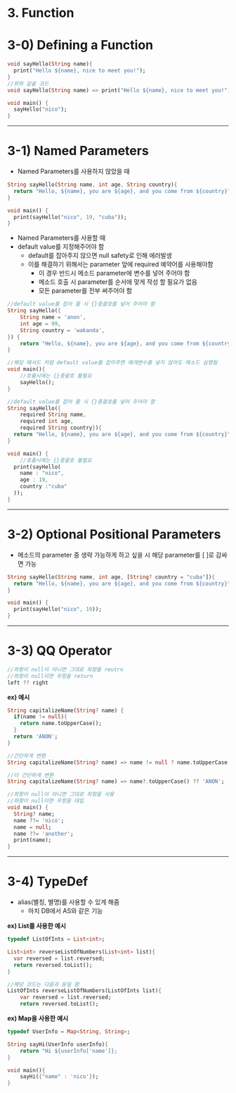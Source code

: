 # 3. Function

# 3-0) Defining a Function

```dart
void sayHello(String name){
  print("Hello ${name}, nice to meet you!");
}
//위와 같읕 코드
void sayHello(String name) => print("Hello ${name}, nice to meet you!");

void main() {
  sayHello("nico");
}
```

---

# 3-1) Named Parameters

- Named Parameters를 사용하지 않았을 때

```dart
String sayHello(String name, int age, String country){
  return "Hello, ${name}, you are ${age}, and you come from ${country}";
}

void main() {
  print(sayHello("nico", 19, "cuba"));
}
```

- Named Parameters를 사용할 때
- default value를 지정해주어야 함
    - default를 잡아주지 않으면 null safety로 인해 에러발생
    - 이를 해결하기 위해서는 parameter 앞에 required 예약어를 사용해야함
        - 이 경우 반드시 메소드 parameter에 변수를 넣어 주어야 함
        - 메소드 호출 시 parameter를 순서에 맞게 작성 할 필요가 없음
        - 모든 parameter를 전부 써주어야 함

```dart
//default value를 잡아 줄 시 {}중괄호를 넣어 주어야 함
String sayHello({
	String name = 'anon',
	int age = 99,
	String country = 'wakanda',
}) {
	return "Hello, ${name}, you are ${age}, and you come from ${country}";
}

//해당 메서드 처럼 default value를 잡아주면 매개변수를 넣지 않아도 메소드 실행됨
void main(){
	//호출시에는 {}중괄호 불필요
	sayHello();
}
```

```dart
//default value를 잡아 줄 시 {}중괄호를 넣어 주어야 함
String sayHello({
    required String name,
    required int age,
    required String country}){
  return "Hello, ${name}, you are ${age}, and you come from ${country}";
}

void main() {
	//호출시에는 {}중괄호 불필요
  print(sayHello(
    name : "nico",
    age : 19,
    country :"cuba"
  ));
}
```

---

# 3-2) Optional Positional Parameters

- 메소드의 parameter 중 생략 가능하게 하고 싶을 시 해당 parameter를 [ ]로 감싸면 가능

```dart
String sayHello(String name, int age, [String? country = "cuba"]){
  return "Hello, ${name}, you are ${age}, and you come from ${country}";
}

void main() {
  print(sayHello("nico", 19));
}
```

---

# 3-3) QQ Operator

```dart
//좌항이 null이 아니면 그대로 좌항을 reutrn
//좌항이 null이면 우항을 return
left ?? right
```

**ex) 예시**

```dart
String capitalizeName(String? name) {
  if(name != null){
    return name.toUpperCase();
  }
  return 'ANON';
}

//간단하게 변환
String capitalizeName(String? name) => name != null ? name.toUpperCase() : 'ANON';

//더 간단하게 변환
String capitalizeName(String? name) => name?.toUpperCase() ?? 'ANON';
```

```dart
//좌항이 null이 아니면 그대로 좌항을 사용
//좌항이 null이면 우항을 대입
void main() {
  String? name;
  name ??= 'nico';
  name = null;
  name ??= 'another';
  print(name);
}
```

---

# 3-4) TypeDef

- alias(별칭, 별명)를 사용할 수 있게 해줌
    - 마치 DB에서 AS와 같은 기능

**ex) List를 사용한 예시**

```dart
typedef ListOfInts = List<int>;

List<int> reverseListOfNumbers(List<int> list){
  var reversed = list.reversed;
  return reversed.toList();
}

//해당 코드는 다음과 동일 함
ListOfInts reverseListOfNumbers(ListOfInts list){
	var reversed = list.reversed;
	return reversed.toList();
```

**ex) Map을 사용한 예시**

```dart
typedef UserInfo = Map<String, String>;

String sayHi(UserInfo userInfo){
	return "Hi ${userInfo['name']};
}

void main(){
	sayHi({"name" : 'nico'});
}
```